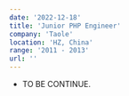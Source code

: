 ```yaml
---
date: '2022-12-18'
title: 'Junior PHP Engineer'
company: 'Taole'
location: 'HZ, China'
range: '2011 - 2013'
url: ''
---
```


- TO BE CONTINUE.
